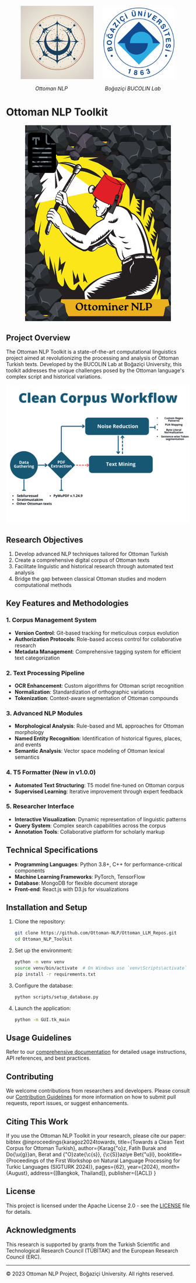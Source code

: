 <p align="center">
  <img src="items/readme_logo.png" alt="Ottoman NLP Toolkit Logo" width="200" style="margin-right: 20px;"/>
  <img src="items/boun.png" alt="Boğaziçi University Logo" width="200"/>
</p>
<p align="center">
  <em>Ottoman NLP</em>
  &nbsp;&nbsp;&nbsp;&nbsp;&nbsp;&nbsp;&nbsp;&nbsp;&nbsp;&nbsp;&nbsp;&nbsp;&nbsp;&nbsp;&nbsp;&nbsp;&nbsp;&nbsp;&nbsp;&nbsp;&nbsp;&nbsp;&nbsp;&nbsp;
  <em>Boğaziçi BUCOLIN Lab</em>
</p>

# Ottoman NLP Toolkit

<p align="center">
  <img src="items/ottominer_icon.png" alt="Ottominer Welcome Poster" width="400"/>
</p>

## Project Overview

The Ottoman NLP Toolkit is a state-of-the-art computational linguistics project aimed at revolutionizing the processing and analysis of Ottoman Turkish texts. Developed by the BUCOLIN Lab at Boğaziçi University, this toolkit addresses the unique challenges posed by the Ottoman language's complex script and historical variations.

![Workflow Diagram](items/workflow.png)

## Research Objectives

1. Develop advanced NLP techniques tailored for Ottoman Turkish
2. Create a comprehensive digital corpus of Ottoman texts
3. Facilitate linguistic and historical research through automated text analysis
4. Bridge the gap between classical Ottoman studies and modern computational methods

## Key Features and Methodologies

### 1. Corpus Management System
- **Version Control**: Git-based tracking for meticulous corpus evolution
- **Authorization Protocols**: Role-based access control for collaborative research
- **Metadata Management**: Comprehensive tagging system for efficient text categorization

### 2. Text Processing Pipeline
- **OCR Enhancement**: Custom algorithms for Ottoman script recognition
- **Normalization**: Standardization of orthographic variations
- **Tokenization**: Context-aware segmentation of Ottoman compounds

### 3. Advanced NLP Modules
- **Morphological Analysis**: Rule-based and ML approaches for Ottoman morphology
- **Named Entity Recognition**: Identification of historical figures, places, and events
- **Semantic Analysis**: Vector space modeling of Ottoman lexical semantics

### 4. T5 Formatter (New in v1.0.0)
- **Automated Text Structuring**: T5 model fine-tuned on Ottoman corpus
- **Supervised Learning**: Iterative improvement through expert feedback

### 5. Researcher Interface
- **Interactive Visualization**: Dynamic representation of linguistic patterns
- **Query System**: Complex search capabilities across the corpus
- **Annotation Tools**: Collaborative platform for scholarly markup

## Technical Specifications

- **Programming Languages**: Python 3.8+, C++ for performance-critical components
- **Machine Learning Frameworks**: PyTorch, TensorFlow
- **Database**: MongoDB for flexible document storage
- **Front-end**: React.js with D3.js for visualizations

## Installation and Setup

1. Clone the repository:
   ```bash
   git clone https://github.com/Ottoman-NLP/Ottoman_LLM_Repos.git
   cd Ottoman_NLP_Toolkit
   ```

2. Set up the environment:
   ```bash
   python -m venv venv
   source venv/bin/activate  # On Windows use `venv\Scripts\activate`
   pip install -r requirements.txt
   ```

3. Configure the database:
   ```bash
   python scripts/setup_database.py
   ```

4. Launch the application:
   ```bash
   python -m GUI.tk_main
   ```

## Usage Guidelines

Refer to our [comprehensive documentation](https://ottoman-nlp.readthedocs.io) for detailed usage instructions, API references, and best practices.

## Contributing

We welcome contributions from researchers and developers. Please consult our [Contribution Guidelines](CONTRIBUTING.md) for more information on how to submit pull requests, report issues, or suggest enhancements.

## Citing This Work

If you use the Ottoman NLP Toolkit in your research, please cite our paper:
bibtex
@inproceedings{karagoz2024towards,
title={Towards a Clean Text Corpus for Ottoman Turkish},
author={Karag{"o}z, Fatih Burak and Do{\u{g}}an, Berat and {"O}zate{\c{s}}, {\c{S}}aziye Bet{"u}l},
booktitle={Proceedings of the First Workshop on Natural Language Processing for Turkic Languages (SIGTURK 2024)},
pages={62},
year={2024},
month={August},
address={[Bangkok, Thailand]},
publisher={[ACL]}
}

## License

This project is licensed under the Apache License 2.0 - see the [LICENSE](LICENSE) file for details.

## Acknowledgments

This research is supported by grants from the Turkish Scientific and Technological Research Council (TÜBİTAK) and the European Research Council (ERC).

---

© 2023 Ottoman NLP Project, Boğaziçi University. All rights reserved.